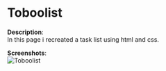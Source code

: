 # Toboolist

**Description**: <br>
In this page i recreated a task list using html and css.

**Screenshots**:<br>
![Toboolist](https://user-images.githubusercontent.com/85038274/151666460-ea4112d8-157f-46e2-bf5f-d48ae17b5c56.PNG)
